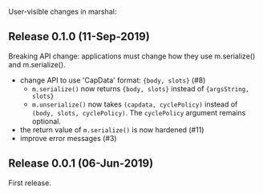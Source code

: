 User-visible changes in marshal:

## Release 0.1.0 (11-Sep-2019)

Breaking API change: applications must change how they use m.serialize()
and m.serialize().

* change API to use 'CapData' format: `{body, slots}` (#8)
  * `m.serialize()` now returns `{body, slots}` instead of `{argsString, slots}`
  * `m.unserialize()` now takes `(capdata, cyclePolicy)` instead of
    `(body, slots, cyclePolicy)`. The `cyclePolicy` argument remains optional.
* the return value of `m.serialize()` is now hardened (#11)
* improve error messages (#3)


## Release 0.0.1 (06-Jun-2019)

First release.

